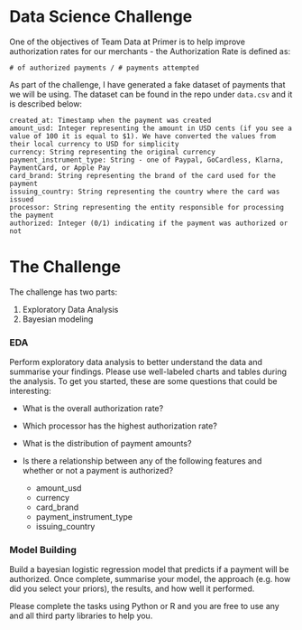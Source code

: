 # Data Science Challenge

One of the objectives of Team Data at Primer is to help improve authorization rates for our merchants - the Authorization Rate is defined as:

```
# of authorized payments / # payments attempted
```

As part of the challenge, I have generated a fake dataset of payments that we will be using. The dataset can be found in the repo under `data.csv` and it is described below:

```
created_at: Timestamp when the payment was created
amount_usd: Integer representing the amount in USD cents (if you see a value of 100 it is equal to $1). We have converted the values from their local currency to USD for simplicity
currency: String representing the original currency 
payment_instrument_type: String - one of Paypal, GoCardless, Klarna, PaymentCard, or Apple Pay
card_brand: String representing the brand of the card used for the payment 
issuing_country: String representing the country where the card was issued
processor: String representing the entity responsible for processing the payment
authorized: Integer (0/1) indicating if the payment was authorized or not
```

# The Challenge
The challenge has two parts:
1. Exploratory Data Analysis
2. Bayesian modeling

### EDA
Perform exploratory data analysis to better understand the data and summarise your findings. Please use well-labeled charts and tables during the analysis. To get you started, these are some questions that could be interesting:

- What is the overall authorization rate?

- Which processor has the highest authorization rate?

- What is the distribution of payment amounts?

- Is there a relationship between any of the following features and whether or not a payment is authorized? 
	- amount_usd
	- currency
	- card_brand
	- payment_instrument_type
	- issuing_country

### Model Building

Build a bayesian logistic regression model that predicts if a payment will be authorized. Once complete, summarise your model, the approach (e.g. how did you select your priors), the results, and how well it performed. 

Please complete the tasks using Python or R and you are free to use any and all third party libraries to help you. 


